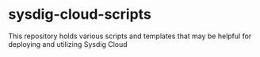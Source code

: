 # sysdig-cloud-scripts
This repository holds various scripts and templates that may be helpful for deploying and utilizing Sysdig Cloud
